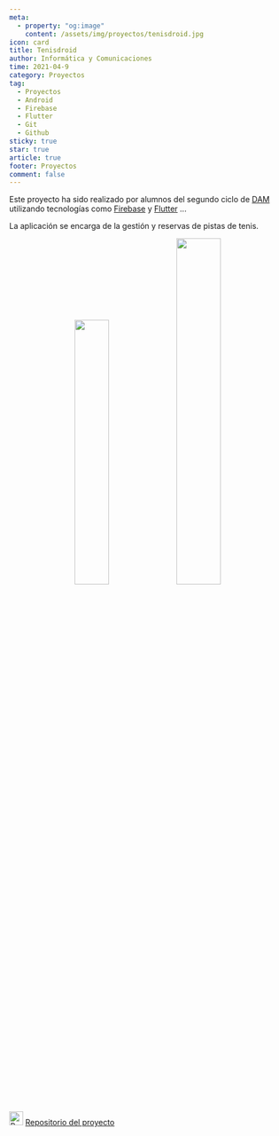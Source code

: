 ```yaml
---
meta: 
  - property: "og:image"
    content: /assets/img/proyectos/tenisdroid.jpg
icon: card
title: Tenisdroid
author: Informática y Comunicaciones
time: 2021-04-9
category: Proyectos
tag:
  - Proyectos
  - Android
  - Firebase
  - Flutter
  - Git
  - Github
sticky: true
star: true
article: true
footer: Proyectos
comment: false
---
```


Este proyecto ha sido realizado por alumnos del segundo ciclo de [DAM](/fp_reglada/dam/) utilizando tecnologías como [Firebase](https://firebase.google.com/) y [Flutter](https://flutter.dev/) ...

La aplicación se encarga de la gestión y reservas de pistas de tenis. 

<p style="text-align:center;">
  <img src="/assets/img/proyectos/tenisdroid.jpg" width="35%"/>
  <img src="/assets/img/proyectos/tenisdroid_2.jpg" width="40%"/>
</p>

<img alt="Repositorio" src="/assets/icon/github-logo.png" width="25px"/> [ Repositorio del proyecto](https://github.com/CIFP-Virgen-de-Gracia/proyecto_final)
<!-- more -->